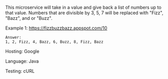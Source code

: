 This microservice will take in a value and give back a list of numbers up to that value.
Numbers that are divisible by 3, 5, 7 will be replaced with "Fizz", "Bazz", and or "Buzz".

Example 1:
	https://fizzbuzzbazz.appspot.com/10
	
	Answer:
	1, 2, Fizz, 4, Bazz, 6, Buzz, 8, Fizz, Bazz

Hosting:
	Google

Language: 
	Java

Testing:
	cURL